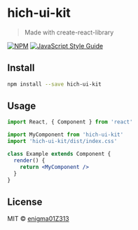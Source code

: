 # hich-ui-kit

> Made with create-react-library

[![NPM](https://img.shields.io/npm/v/hich-ui-kit.svg)](https://www.npmjs.com/package/hich-ui-kit) [![JavaScript Style Guide](https://img.shields.io/badge/code_style-standard-brightgreen.svg)](https://standardjs.com)

## Install

```bash
npm install --save hich-ui-kit
```

## Usage

```jsx
import React, { Component } from 'react'

import MyComponent from 'hich-ui-kit'
import 'hich-ui-kit/dist/index.css'

class Example extends Component {
  render() {
    return <MyComponent />
  }
}
```

## License

MIT © [enigma01Z313](https://github.com/enigma01Z313)
